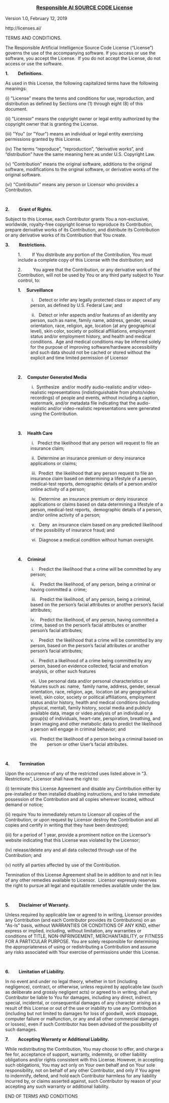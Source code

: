 <h3 style="text-align:center;white-space:pre-wrap;"><span style="text-decoration:underline"><strong>Responsible AI SOURCE CODE License</strong></span></h3><p style="white-space:pre-wrap;">Version 1.0, February 12, 2019</p><p style="white-space:pre-wrap;">http://licenses.ai/</p><p style="white-space:pre-wrap;">TERMS AND CONDITIONS. </p><p style="white-space:pre-wrap;">The Responsible Artificial Intelligence Source Code License (“License”) governs the use of the accompanying software. If you access or use the software, you accept the License.&nbsp; If you do not accept the License, do not access or use the software.&nbsp; &nbsp; </p><p style="white-space:pre-wrap;"><strong>1. &nbsp;&nbsp;&nbsp;&nbsp;&nbsp;&nbsp;&nbsp; Definitions.</strong></p><p style="white-space:pre-wrap;">As used in this License, the following capitalized terms have the following meanings: </p><p style="white-space:pre-wrap;">(i) "License" means the terms and conditions for use, reproduction, and distribution as defined by Sections one (1) through eight (8) of this document.&nbsp; </p><p style="white-space:pre-wrap;">(ii) "Licensor" means the copyright owner or legal entity authorized by the copyright owner that is granting the License.</p><p style="white-space:pre-wrap;">(iii) "You" (or "Your") means an individual or legal entity exercising permissions granted by this License.</p><p style="white-space:pre-wrap;">(iv) The terms “reproduce”, “reproduction”, “derivative works”, and “distribution” have the same meaning here as under U.S. Copyright Law. </p><p style="white-space:pre-wrap;">(v) “Contribution” means the original software, additions to the original software, modifications to the original software, or derivative works of the original software.&nbsp; </p><p style="white-space:pre-wrap;">(vi) "Contributor" means any person or Licensor who provides a Contribution.&nbsp; </p><p style="white-space:pre-wrap;">&nbsp;</p><p style="white-space:pre-wrap;"><strong>2. &nbsp;&nbsp;&nbsp;&nbsp;&nbsp;&nbsp;&nbsp; Grant of Rights.</strong></p><p style="white-space:pre-wrap;">Subject to this License, each Contributor grants You a non-exclusive, worldwide, royalty-free copyright license to reproduce its Contribution, prepare derivative works of its Contribution, and distribute its Contribution or any derivative works of its Contribution that You create.</p><p style="white-space:pre-wrap;"><strong>3.&nbsp;&nbsp;&nbsp;&nbsp;&nbsp;&nbsp;&nbsp;&nbsp; Restrictions. </strong></p><p style="margin-left:40px;white-space:pre-wrap;">1.&nbsp;&nbsp;&nbsp;&nbsp;&nbsp;&nbsp;&nbsp;&nbsp; If You distribute any portion of the Contribution, You must include a complete copy of this License with the distribution; and</p><p style="margin-left:40px;white-space:pre-wrap;">2.&nbsp;&nbsp;&nbsp;&nbsp;&nbsp;&nbsp;&nbsp;&nbsp; You agree that the Contribution, or any derivative work of the Contribution, will not be used by You or any third party subject to Your control, to:</p><p style="margin-left:40px;white-space:pre-wrap;"><strong>1.&nbsp;&nbsp;&nbsp;&nbsp; Surveillance</strong></p><p style="margin-left:80px;white-space:pre-wrap;">&nbsp;i.&nbsp;&nbsp;&nbsp;&nbsp;Detect or infer any legally protected class or aspect of any person, as defined by U.S. Federal Law; and</p><p style="margin-left:80px;white-space:pre-wrap;"> ii.&nbsp;&nbsp; Detect or infer aspects and/or features of an identity any person, such as name, family name, address, gender, sexual orientation, race, religion, age, location (at any geographical level), skin color, society or political affiliations, employment status and/or employment history, and health and medical conditions.&nbsp; Age and medical conditions may be inferred solely for the purpose of improving software/hardware accessibility and such data should not be cached or stored without the explicit and time limited permission of Licensor    </p><p style="margin-left:80px;white-space:pre-wrap;">&nbsp;</p><p style="margin-left:40px;white-space:pre-wrap;"><strong>2.&nbsp;&nbsp;&nbsp;&nbsp; Computer Generated Media</strong></p><p style="margin-left:80px;white-space:pre-wrap;"> i.&nbsp; Synthesize  and/or modify audio-realistic and/or video-realistic representations (indistinguishable from photo/video recordings) of people and events, without including a caption, watermark, and/or metadata file indicating that the audio-realistic and/or video-realistic representations were generated using the Contribution.</p><p style="white-space:pre-wrap;">&nbsp;</p><p style="margin-left:40px;white-space:pre-wrap;"><strong>3.&nbsp;&nbsp;&nbsp;&nbsp; Health Care</strong></p><p style="margin-left:80px;white-space:pre-wrap;"> i.&nbsp;&nbsp; Predict the likelihood that any person will request to file an insurance claim;</p><p style="margin-left:80px;white-space:pre-wrap;"> ii.&nbsp; Determine an insurance premium or deny insurance applications or claims;&nbsp;</p><p style="margin-left:80px;white-space:pre-wrap;"> iii.  Predict  the likelihood that any person request to file an insurance claim based on determining a lifestyle of a person, medical-test reports, demographic details of a person and/or online activity of a person;</p><p style="margin-left:80px;white-space:pre-wrap;"> iv.&nbsp; Determine  an insurance premium or deny insurance applications or claims based on data determining a lifestyle of a person, medical-test reports,  demographic details of a person, and/or online activity of a person;</p><p style="margin-left:80px;white-space:pre-wrap;"> v.&nbsp;&nbsp; Deny  an insurance claim based on any predicted likelihood of the possibility of insurance fraud; and</p><p style="margin-left:80px;white-space:pre-wrap;">&nbsp;vi.&nbsp; Diagnose a medical condition without human oversight.    </p><p style="margin-left:40px;white-space:pre-wrap;">&nbsp;</p><p style="margin-left:40px;white-space:pre-wrap;"><strong>4.&nbsp;&nbsp;&nbsp;&nbsp; Criminal</strong></p><p style="margin-left:80px;white-space:pre-wrap;"> i.&nbsp;&nbsp;&nbsp; Predict the likelihood that a crime will be committed by any person;</p><p style="margin-left:80px;white-space:pre-wrap;"> ii.&nbsp;&nbsp;&nbsp; Predict the likelihood, of any person, being a criminal or having committed a  crime;</p><p style="margin-left:80px;white-space:pre-wrap;">&nbsp;iii.&nbsp;&nbsp; Predict the likelihood, of any person, being a criminal, based on the person’s facial attributes or another person’s facial attributes;</p><p style="margin-left:80px;white-space:pre-wrap;">iv.&nbsp;&nbsp;&nbsp; Predict the likelihood, of any person, having committed a crime, based on the person’s facial attributes or another person’s facial attributes;  </p><p style="margin-left:80px;white-space:pre-wrap;">v.&nbsp;&nbsp;&nbsp; Predict  the likelihood that a crime will be committed by any person, based on the person’s facial attributes or another person’s facial attributes;</p><p style="margin-left:80px;white-space:pre-wrap;">vi.&nbsp;&nbsp; Predict a likelihood of a crime being committed by any person, based on evidence collected, facial and emotion analysis, or other such features    </p><p style="margin-left:80px;white-space:pre-wrap;">vii.&nbsp; Use personal data and/or personal characteristics or features such as: name,  family name, address, gender, sexual orientation, race, religion, age,  location (at any geographical level), skin color, society or political affiliations, employment status and/or history, health and medical conditions (including physical, mental), family history, social media and publicly available data, image or video analysis of an individual or a group(s) of individuals, heart-rate, perspiration, breathing, and brain imaging and other metabolic data to predict the likelihood a person will engage in criminal behavior; and</p><p style="margin-left:80px;white-space:pre-wrap;">viii.  Predict the likelihood of a person being a criminal based on the        person or other User’s facial attributes.</p><p style="white-space:pre-wrap;">&nbsp;</p><p style="white-space:pre-wrap;"><strong>4.&nbsp;&nbsp;&nbsp;&nbsp;&nbsp;&nbsp;&nbsp;&nbsp; Termination</strong></p><p style="white-space:pre-wrap;">Upon the occurrence of any of the restricted uses listed above in “3. Restrictions”, Licensor shall have the right to:</p><p style="white-space:pre-wrap;">(i) terminate this License Agreement and disable any Contribution either by pre-installed or then installed disabling instructions, and to take immediate possession of the Contribution and all copies wherever located, without demand or notice;</p><p style="white-space:pre-wrap;">(ii) require You to immediately return to Licensor all copies of the Contribution, or upon request by Licensor destroy the Contribution and all copies and certify in writing that they have been destroyed;&nbsp;  </p><p style="white-space:pre-wrap;">(iii) for a period of 1 year, provide a prominent notice on the Licensor’s website indicating that this License was violated by the Licensor;</p><p style="white-space:pre-wrap;">(iv) release/delete any and all data collected through use of the Contribution; and    </p><p style="white-space:pre-wrap;">(v) notify all parties affected by use of the Contribution.    &nbsp; </p><p style="white-space:pre-wrap;">Termination of this License Agreement shall be in addition to and not in lieu of any other remedies available to Licensor.&nbsp; Licensor expressly reserves the right to pursue all legal and equitable remedies available under the law.&nbsp; </p><p style="white-space:pre-wrap;"><strong>&nbsp;</strong></p><p style="white-space:pre-wrap;"><strong>5.&nbsp;&nbsp;&nbsp;&nbsp;&nbsp;&nbsp;&nbsp;&nbsp; Disclaimer of Warranty.</strong></p><p style="white-space:pre-wrap;">Unless required by applicable law or agreed to in writing, Licensor provides any Contribution (and each Contributor provides its Contributions) on an "As-Is" basis, without WARRANTIES OR CONDITIONS OF ANY KIND, either express or implied, including, without limitation, any warranties or conditions of TITLE, NON-INFRINGEMENT, MERCHANTABILITY, or FITNESS FOR A PARTICULAR PURPOSE. You are solely responsible for determining the appropriateness of using or redistributing a Contribution and assume any risks associated with Your exercise of permissions under this License.</p><p style="white-space:pre-wrap;">&nbsp;</p><p style="white-space:pre-wrap;"><strong>6. &nbsp;&nbsp;&nbsp;&nbsp;&nbsp;&nbsp;&nbsp; Limitation of Liability.</strong></p><p style="white-space:pre-wrap;">In no event and under no legal theory, whether in tort (including negligence), contract, or otherwise, unless required by applicable law (such as deliberate and grossly negligent acts) or agreed to in writing, shall any Contributor be liable to You for damages, including any direct, indirect, special, incidental, or consequential damages of any character arising as a result of this License or out of the use or inability to use any Contribution (including but not limited to damages for loss of goodwill, work stoppage, computer failure or malfunction, or any and all other commercial damages or losses), even if such Contributor has been advised of the possibility of such damages.</p><p data-rte-preserve-empty="true" style="white-space:pre-wrap;"></p><p style="white-space:pre-wrap;"><strong>7. &nbsp;&nbsp;&nbsp;&nbsp;&nbsp;&nbsp;&nbsp; Accepting Warranty or Additional Liability.</strong></p><p style="white-space:pre-wrap;">While redistributing the Contribution, You may choose to offer, and charge a fee for, acceptance of support, warranty, indemnity, or other liability obligations and/or rights consistent with this License. However, in accepting such obligations, You may act only on Your own behalf and on Your sole responsibility, not on behalf of any other Contributor, and only if You agree to indemnify, defend, and hold each Contributor harmless for any liability incurred by, or claims asserted against, such Contributor by reason of your accepting any such warranty or additional liability.</p><p style="white-space:pre-wrap;">END OF TERMS AND CONDITIONS</p><p style="white-space:pre-wrap;">&nbsp;&nbsp;</p>
